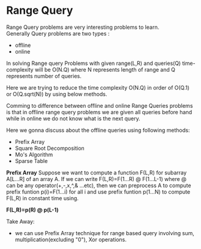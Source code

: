 # Range Query
Range Query problems are very interesting problems to learn.</br>
Generally Query problems are two types : </br>
* offline</br>
* online</br>

In solving Range query Problems with given range(L,R) and queries(Q) time-complexity will be O(N.Q) where N represents length of range and Q represents number of queries.</br>

Here we are trying to reduce the time complexity  O(N.Q) in order of O(Q.1) or O(Q.sqrt(N)) by using below methods. 

Comming to difference between offline and online Range Queries problems is that in offline range query problems we are given all queries before hand while in online we do not know what is the next query.

Here we gonna discuss about the offline queries using following methods:
* Prefix Array
* Square Root Decomposition
* Mo's Algorithm
* Sparse Table

**Prefix Array**
Suppose we want to compute a function F(L,R) for subarray A[L...R] of an array A.
If we can write F(L,R)=F(1...R) @ F(1...L-1) where @ can be any operator(+,-,x,^,& ...etc), then we can preprocess A to compute prefix funtion p(i)=F(1...i) for all i and use prefix funtion p(1...N) to compute F(L,R) in constant time using.

**F(L,R)=p(R) @ p(L-1)**

Take Away:
* we can use Prefix Array technique for range based query involving sum, multiplication(excluding "0"), Xor operations.

